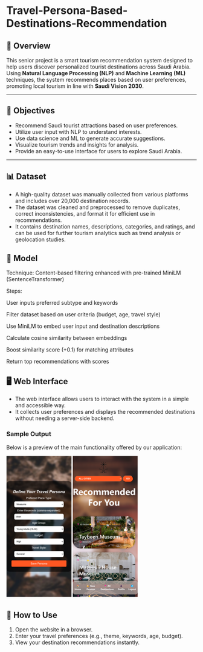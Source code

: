 # Travel-Persona-Based-Destinations-Recommendation

## 📘 Overview
This senior project is a smart tourism recommendation system designed to help users discover personalized tourist destinations across Saudi Arabia. Using **Natural Language Processing (NLP)** and **Machine Learning (ML)** techniques, the system recommends places based on user preferences, promoting local tourism in line with **Saudi Vision 2030**.

---

## 🎯 Objectives
- Recommend Saudi tourist attractions based on user preferences.
- Utilize user input with NLP to understand interests.
- Use data science and ML to generate accurate suggestions.
- Visualize tourism trends and insights for analysis.
- Provide an easy-to-use interface for users to explore Saudi Arabia.

---

## 📊 Dataset

- A high-quality dataset was manually collected from various platforms and includes over 20,000 destination records.
- The dataset was cleaned and preprocessed to remove duplicates, correct inconsistencies, and format it for efficient use in recommendations.
- It contains destination names, descriptions, categories, and ratings, and can be used for further tourism analytics such as trend analysis or geolocation studies.

## 🧠 Model

Technique: Content-based filtering enhanced with pre-trained MiniLM (SentenceTransformer)

Steps:

User inputs preferred subtype and keywords

Filter dataset based on user criteria (budget, age, travel style)

Use MiniLM to embed user input and destination descriptions

Calculate cosine similarity between embeddings

Boost similarity score (+0.1) for matching attributes

Return top recommendations with scores
## 🖥️ Web Interface

- The web interface allows users to interact with the system in a simple and accessible way.
- It collects user preferences and displays the recommended destinations without needing a server-side backend.

### Sample Output

Below is a preview of the main functionality offered by our application:

<img src="https://github.com/Shumokh1/Travel-Persona-Based-Destinations-Recommendation/raw/main/example.png" width="350" alt="ML Model" />

## 🚀 How to Use

1. Open the website in a browser.
2. Enter your travel preferences (e.g., theme, keywords, age, budget).
3. View your destination recommendations instantly.
